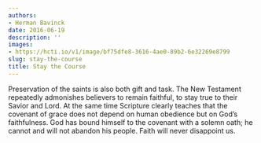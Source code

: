 ```yaml
---
authors:
- Herman Bavinck
date: 2016-06-19
description: ''
images:
- https://hcti.io/v1/image/bf75dfe8-3616-4ae0-89b2-6e32269e8799
slug: stay-the-course
title: Stay the Course
---
```


Preservation of the saints is also both gift and task. The New Testament repeatedly admonishes believers to remain faithful, to stay true to their Savior and Lord. At the same time Scripture clearly teaches that the covenant of grace does not depend on human obedience but on God’s faithfulness. God has bound himself to the covenant with a solemn oath; he cannot and will not abandon his people. Faith will never disappoint us.